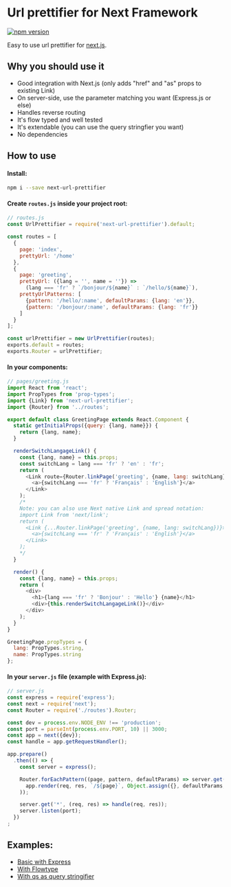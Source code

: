 # Url prettifier for Next Framework

[![npm version](https://d25lcipzij17d.cloudfront.net/badge.svg?id=js&type=6&v=1.1.5&x2=0)](https://www.npmjs.com/package/next-url-prettifier)

Easy to use url prettifier for [next.js](https://github.com/zeit/next.js).

## Why you should use it
- Good integration with Next.js (only adds "href" and "as" props to existing Link)
- On server-side, use the parameter matching you want (Express.js or else)
- Handles reverse routing
- It's flow typed and well tested
- It's extendable (you can use the query stringfier you want)
- No dependencies

## How to use

#### Install:
```bash
npm i --save next-url-prettifier
```

#### Create `routes.js` inside your project root:
```javascript
// routes.js
const UrlPrettifier = require('next-url-prettifier').default;

const routes = [
  {
    page: 'index',
    prettyUrl: '/home'
  },
  {
    page: 'greeting',
    prettyUrl: ({lang = '', name = ''}) =>
      (lang === 'fr' ? `/bonjour/${name}` : `/hello/${name}`),
    prettyUrlPatterns: [
      {pattern: '/hello/:name', defaultParams: {lang: 'en'}},
      {pattern: '/bonjour/:name', defaultParams: {lang: 'fr'}}
    ]
  }
];

const urlPrettifier = new UrlPrettifier(routes);
exports.default = routes;
exports.Router = urlPrettifier;
```

#### In your components:
```javascript
// pages/greeting.js
import React from 'react';
import PropTypes from 'prop-types';
import {Link} from 'next-url-prettifier';
import {Router} from '../routes';

export default class GreetingPage extends React.Component {
  static getInitialProps({query: {lang, name}}) {
    return {lang, name};
  }

  renderSwitchLangageLink() {
    const {lang, name} = this.props;
    const switchLang = lang === 'fr' ? 'en' : 'fr';
    return (
      <Link route={Router.linkPage('greeting', {name, lang: switchLang})}>
        <a>{switchLang === 'fr' ? 'Français' : 'English'}</a>
      </Link>
    );
    /*
    Note: you can also use Next native Link and spread notation:
    import Link from 'next/link';
    return (
      <Link {...Router.linkPage('greeting', {name, lang: switchLang})}>
        <a>{switchLang === 'fr' ? 'Français' : 'English'}</a>
      </Link>
    );
    */
  }

  render() {
    const {lang, name} = this.props;
    return (
      <div>
        <h1>{lang === 'fr' ? 'Bonjour' : 'Hello'} {name}</h1>
        <div>{this.renderSwitchLangageLink()}</div>
      </div>
    );
  }
}

GreetingPage.propTypes = {
  lang: PropTypes.string,
  name: PropTypes.string
};
```

#### In your `server.js` file (example with Express.js):
```javascript
// server.js
const express = require('express');
const next = require('next');
const Router = require('./routes').Router;

const dev = process.env.NODE_ENV !== 'production';
const port = parseInt(process.env.PORT, 10) || 3000;
const app = next({dev});
const handle = app.getRequestHandler();

app.prepare()
  .then(() => {
    const server = express();

    Router.forEachPattern((page, pattern, defaultParams) => server.get(pattern, (req, res) =>
      app.render(req, res, `/${page}`, Object.assign({}, defaultParams, req.query, req.params))
    ));

    server.get('*', (req, res) => handle(req, res));
    server.listen(port);
  })
;
```

## Examples:
- [Basic with Express](./examples/basic-with-express)
- [With Flowtype](./examples/with-flow)
- [With qs as query stringifier](./examples/with-qs)

